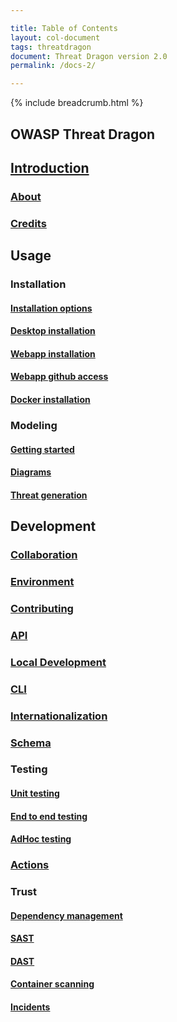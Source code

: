 ```yaml
---

title: Table of Contents
layout: col-document
tags: threatdragon
document: Threat Dragon version 2.0
permalink: /docs-2/

---
```


{% include breadcrumb.html %}

## OWASP Threat Dragon

## [Introduction](introduction.md)

### [About](usage/about.md)

### [Credits](usage/credits.md)

## Usage

### Installation

#### [Installation options](usage/install/options.md)

#### [Desktop installation](usage/install/desktop.md)

#### [Webapp installation](usage/install/web.md)

#### [Webapp github access](usage/install/environment.md)

#### [Docker installation](usage/install/options.md)

### Modeling

#### [Getting started](usage/modeling/getting-started.md)

#### [Diagrams](usage/modeling/diagrams.md)

#### [Threat generation](usage/modeling/threats.md)

## Development

### [Collaboration](development/collaboration.md)

### [Environment](development/environment.md)

### [Contributing](development/contributing.md)

### [API](development/api.md)

### [Local Development](development/local-development.md)

### [CLI](development/cli.md)

### [Internationalization](development/internationalization.md)

### [Schema](development/schema.md)

### Testing

#### [Unit testing](development/testing/unit.md)

#### [End to end testing](development/testing/e2e.md)

#### [AdHoc testing](development/testing/adhoc.md)

### [Actions](development/actions.md)

### Trust

#### [Dependency management](development/trust/dependencies.md)

#### [SAST](development/trust/sast.md)

#### [DAST](development/trust/dast.md)

#### [Container scanning](development/trust/container.md)

#### [Incidents](development/trust/incidents.md)
